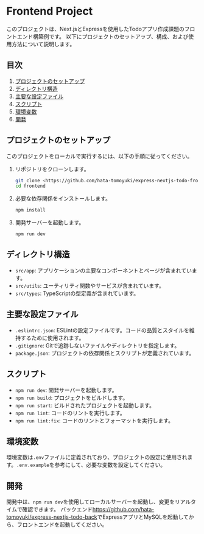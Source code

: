 # Frontend Project

このプロジェクトは、Next.jsとExpressを使用したTodoアプリ作成課題のフロントエンド構築例です。
以下にプロジェクトのセットアップ、構成、および使用方法について説明します。

## 目次

1. [プロジェクトのセットアップ](#プロジェクトのセットアップ)
2. [ディレクトリ構造](#ディレクトリ構造)
3. [主要な設定ファイル](#主要な設定ファイル)
4. [スクリプト](#スクリプト)
5. [環境変数](#環境変数)
6. [開発](#開発)

## プロジェクトのセットアップ

このプロジェクトをローカルで実行するには、以下の手順に従ってください。

1. リポジトリをクローンします。

   ```bash
   git clone <https://github.com/hata-tomoyuki/express-nextjs-todo-front.git>
   cd frontend
   ```

2. 必要な依存関係をインストールします。

   ```bash
   npm install
   ```

3. 開発サーバーを起動します。

   ```bash
   npm run dev
   ```

## ディレクトリ構造

- `src/app`: アプリケーションの主要なコンポーネントとページが含まれています。
- `src/utils`: ユーティリティ関数やサービスが含まれています。
- `src/types`: TypeScriptの型定義が含まれています。

## 主要な設定ファイル

- `.eslintrc.json`: ESLintの設定ファイルです。コードの品質とスタイルを維持するために使用されます。
- `.gitignore`: Gitで追跡しないファイルやディレクトリを指定します。
- `package.json`: プロジェクトの依存関係とスクリプトが定義されています。

## スクリプト

- `npm run dev`: 開発サーバーを起動します。
- `npm run build`: プロジェクトをビルドします。
- `npm run start`: ビルドされたプロジェクトを起動します。
- `npm run lint`: コードのリントを実行します。
- `npm run lint:fix`: コードのリントとフォーマットを実行します。

## 環境変数

環境変数は`.env`ファイルに定義されており、プロジェクトの設定に使用されます。`.env.example`を参考にして、必要な変数を設定してください。

## 開発

開発中は、`npm run dev`を使用してローカルサーバーを起動し、変更をリアルタイムで確認できます。
バックエンド<https://github.com/hata-tomoyuki/express-nextjs-todo-back>でExpressアプリとMySQLを起動してから、フロントエンドを起動してください。

